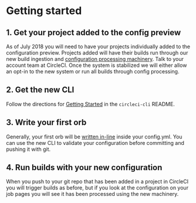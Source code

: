 # Getting started

## 1. Get your project added to the config preview
As of July 2018 you will need to have your projects individually added to the configuration preview. Projects added will have their builds run through our new build ingestion and [configuration processing machinery](config-lifecycle.md). Talk to your account team at CircleCI. Once the system is stabilized we will either allow an opt-in to the new system or run all builds through config processing. 

## 2. Get the new CLI 
Follow the directions for [Getting Started](https://github.com/CircleCI-Public/circleci-cli/blob/master/README.md#getting-started) in the `circleci-cli` README.

## 3. Write your first orb
Generally, your first orb will be [written in-line](inline-orbs.md) inside your config.yml. You can use the new CLI to validate your configuration before committing and pushing it with git.

## 4. Run builds with your new configuration
When you push to your git repo that has been added in a project in CircleCI you will trigger builds as before, but if you look at the configuration on your job pages you will see it has been processed using the new machinery. 


